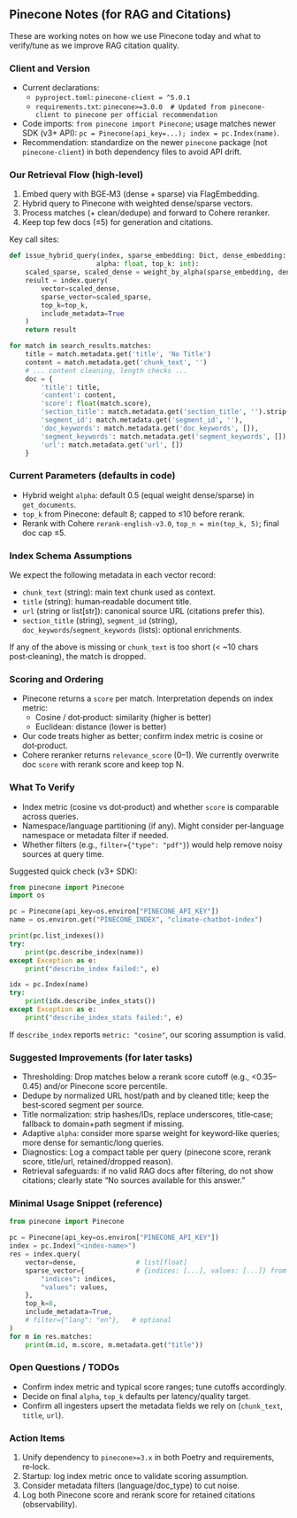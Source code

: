 ## Pinecone Notes (for RAG and Citations)

These are working notes on how we use Pinecone today and what to verify/tune as we improve RAG citation quality.

### Client and Version
- Current declarations:
  - `pyproject.toml`: `pinecone-client = ^5.0.1`
  - `requirements.txt`: `pinecone>=3.0.0  # Updated from pinecone-client to pinecone per official recommendation`
- Code imports: `from pinecone import Pinecone`; usage matches newer SDK (v3+ API): `pc = Pinecone(api_key=...); index = pc.Index(name)`.
- Recommendation: standardize on the newer `pinecone` package (not `pinecone-client`) in both dependency files to avoid API drift.

### Our Retrieval Flow (high‑level)
1) Embed query with BGE‑M3 (dense + sparse) via FlagEmbedding.
2) Hybrid query to Pinecone with weighted dense/sparse vectors.
3) Process matches (+ clean/dedupe) and forward to Cohere reranker.
4) Keep top few docs (≤5) for generation and citations.

Key call sites:

```100:112:src/models/retrieval.py
def issue_hybrid_query(index, sparse_embedding: Dict, dense_embedding: List[float], 
                      alpha: float, top_k: int):
    scaled_sparse, scaled_dense = weight_by_alpha(sparse_embedding, dense_embedding, alpha)
    result = index.query(
        vector=scaled_dense,
        sparse_vector=scaled_sparse,
        top_k=top_k,
        include_metadata=True
    )
    return result
```

```231:264:src/models/retrieval.py
for match in search_results.matches:
    title = match.metadata.get('title', 'No Title')
    content = match.metadata.get('chunk_text', '')
    # ... content cleaning, length checks ...
    doc = {
        'title': title,
        'content': content,
        'score': float(match.score),
        'section_title': match.metadata.get('section_title', '').strip(),
        'segment_id': match.metadata.get('segment_id', ''),
        'doc_keywords': match.metadata.get('doc_keywords', []),
        'segment_keywords': match.metadata.get('segment_keywords', []),
        'url': match.metadata.get('url', [])
    }
```

### Current Parameters (defaults in code)
- Hybrid weight `alpha`: default 0.5 (equal weight dense/sparse) in `get_documents`.
- `top_k` from Pinecone: default 8; capped to ≤10 before rerank.
- Rerank with Cohere `rerank-english-v3.0`, `top_n = min(top_k, 5)`; final doc cap ≤5.

### Index Schema Assumptions
We expect the following metadata in each vector record:
- `chunk_text` (string): main text chunk used as context.
- `title` (string): human‑readable document title.
- `url` (string or list[str]): canonical source URL (citations prefer this).
- `section_title` (string), `segment_id` (string), `doc_keywords`/`segment_keywords` (lists): optional enrichments.

If any of the above is missing or `chunk_text` is too short (< ~10 chars post‑cleaning), the match is dropped.

### Scoring and Ordering
- Pinecone returns a `score` per match. Interpretation depends on index metric:
  - Cosine / dot‑product: similarity (higher is better)
  - Euclidean: distance (lower is better)
- Our code treats higher as better; confirm index metric is cosine or dot‑product.
- Cohere reranker returns `relevance_score` (0–1). We currently overwrite doc `score` with rerank score and keep top N.

### What To Verify
- Index metric (cosine vs dot‑product) and whether `score` is comparable across queries.
- Namespace/language partitioning (if any). Might consider per‑language namespace or metadata filter if needed.
- Whether filters (e.g., `filter={"type": "pdf"}`) would help remove noisy sources at query time.

Suggested quick check (v3+ SDK):

```python
from pinecone import Pinecone
import os

pc = Pinecone(api_key=os.environ["PINECONE_API_KEY"])
name = os.environ.get("PINECONE_INDEX", "climate-chatbot-index")

print(pc.list_indexes())
try:
    print(pc.describe_index(name))
except Exception as e:
    print("describe_index failed:", e)

idx = pc.Index(name)
try:
    print(idx.describe_index_stats())
except Exception as e:
    print("describe_index_stats failed:", e)
```

If `describe_index` reports `metric: "cosine"`, our scoring assumption is valid.

### Suggested Improvements (for later tasks)
- Thresholding: Drop matches below a rerank score cutoff (e.g., <0.35–0.45) and/or Pinecone score percentile.
- Dedupe by normalized URL host/path and by cleaned title; keep the best‐scored segment per source.
- Title normalization: strip hashes/IDs, replace underscores, title‑case; fallback to domain+path segment if missing.
- Adaptive `alpha`: consider more sparse weight for keyword‑like queries; more dense for semantic/long queries.
- Diagnostics: Log a compact table per query (pinecone score, rerank score, title/url, retained/dropped reason).
- Retrieval safeguards: if no valid RAG docs after filtering, do not show citations; clearly state “No sources available for this answer.”

### Minimal Usage Snippet (reference)

```python
from pinecone import Pinecone

pc = Pinecone(api_key=os.environ["PINECONE_API_KEY"])
index = pc.Index("<index-name>")
res = index.query(
    vector=dense,               # list[float]
    sparse_vector={             # {indices: [...], values: [...]} from BGE-M3 lexical weights
        "indices": indices,
        "values": values,
    },
    top_k=8,
    include_metadata=True,
    # filter={"lang": "en"},   # optional
)
for m in res.matches:
    print(m.id, m.score, m.metadata.get("title"))
```

### Open Questions / TODOs
- Confirm index metric and typical score ranges; tune cutoffs accordingly.
- Decide on final `alpha`, `top_k` defaults per latency/quality target.
- Confirm all ingesters upsert the metadata fields we rely on (`chunk_text`, `title`, `url`).

### Action Items
1) Unify dependency to `pinecone>=3.x` in both Poetry and requirements, re‑lock.
2) Startup: log index metric once to validate scoring assumption.
3) Consider metadata filters (language/doc_type) to cut noise.
4) Log both Pinecone score and rerank score for retained citations (observability).


